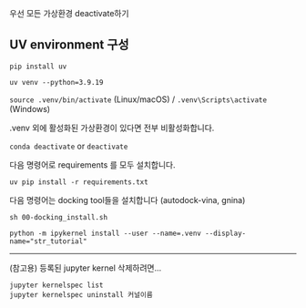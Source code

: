 
우선 모든 가상환경 deactivate하기

## UV environment 구성
`pip install uv`

`uv venv --python=3.9.19`

`source .venv/bin/activate` (Linux/macOS) / `.venv\Scripts\activate` (Windows)

.venv 외에 활성화된 가상환경이 있다면 전부 비활성화합니다.

`conda deactivate` or `deactivate`

다음 명령어로 requirements 를 모두 설치합니다.

`uv pip install -r requirements.txt`

다음 명령어는 docking tool들을 설치합니다 (autodock-vina, gnina)

`sh 00-docking_install.sh`

`python -m ipykernel install --user --name=.venv --display-name="str_tutorial"`

------------------------------------------------------------------------------


(참고용)
등록된 jupyter kernel 삭제하려면...

```
jupyter kernelspec list
jupyter kernelspec uninstall 커널이름
```